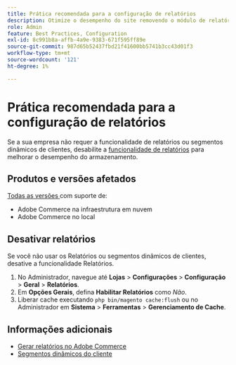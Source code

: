 ```yaml
---
title: Prática recomendada para a configuração de relatórios
description: Otimize o desempenho do site removendo o módulo de relatórios se não estiver sendo usado.
role: Admin
feature: Best Practices, Configuration
exl-id: 8c991b8a-affb-4a9e-9383-671f595ff89e
source-git-commit: 987d65b52437fbd21f41600bb5741b3cc43d01f3
workflow-type: tm+mt
source-wordcount: '121'
ht-degree: 1%

---
```


# Prática recomendada para a configuração de relatórios

Se a sua empresa não requer a funcionalidade de relatórios ou segmentos dinâmicos de clientes, desabilite a [funcionalidade de relatórios](https://experienceleague.adobe.com/pt-br/docs/commerce-admin/config/general/reports) para melhorar o desempenho do armazenamento.

## Produtos e versões afetados

[Todas as versões ](../../../release/versions.md) com suporte de:

- Adobe Commerce na infraestrutura em nuvem
- Adobe Commerce no local

## Desativar relatórios

Se você não usar os Relatórios ou segmentos dinâmicos de clientes, desative a funcionalidade Relatórios.

1. No Administrador, navegue até **Lojas** > **Configurações** > **Configuração** > **Geral** > **Relatórios**.
1. Em **Opções Gerais**, defina **Habilitar Relatórios** como *Não*.
1. Liberar cache executando `php bin/magento cache:flush` ou no Administrador em **Sistema** > **Ferramentas** > **Gerenciamento de Cache**.

## Informações adicionais

- [Gerar relatórios no Adobe Commerce](https://experienceleague.adobe.com/pt-br/docs/commerce-admin/start/reporting/reports-menu)
- [Segmentos dinâmicos do cliente](https://experienceleague.adobe.com/pt-br/docs/commerce-admin/customers/segments/customer-segments)
